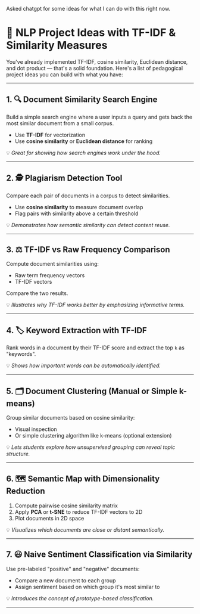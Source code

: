 Asked chatgpt for some ideas for what I can do with this right now. 

# 🧠 NLP Project Ideas with TF-IDF & Similarity Measures

You've already implemented TF-IDF, cosine similarity, Euclidean distance, and dot product — that's a solid foundation. Here's a list of pedagogical project ideas you can build with what you have:

---

## 1. 🔍 Document Similarity Search Engine

Build a simple search engine where a user inputs a query and gets back the most similar document from a small corpus.

- Use **TF-IDF** for vectorization
- Use **cosine similarity** or **Euclidean distance** for ranking

💡 *Great for showing how search engines work under the hood.*

---

## 2. 🕵️ Plagiarism Detection Tool

Compare each pair of documents in a corpus to detect similarities.

- Use **cosine similarity** to measure document overlap
- Flag pairs with similarity above a certain threshold

💡 *Demonstrates how semantic similarity can detect content reuse.*

---

## 3. ⚖️ TF-IDF vs Raw Frequency Comparison

Compute document similarities using:
- Raw term frequency vectors
- TF-IDF vectors

Compare the two results.

💡 *Illustrates why TF-IDF works better by emphasizing informative terms.*

---

## 4. 🏷 Keyword Extraction with TF-IDF

Rank words in a document by their TF-IDF score and extract the top `k` as "keywords".

💡 *Shows how important words can be automatically identified.*

---

## 5. 🗂 Document Clustering (Manual or Simple k-means)

Group similar documents based on cosine similarity:
- Visual inspection
- Or simple clustering algorithm like k-means (optional extension)

💡 *Lets students explore how unsupervised grouping can reveal topic structure.*

---

## 6. 🗺 Semantic Map with Dimensionality Reduction

1. Compute pairwise cosine similarity matrix  
2. Apply **PCA** or **t-SNE** to reduce TF-IDF vectors to 2D  
3. Plot documents in 2D space

💡 *Visualizes which documents are close or distant semantically.*

---

## 7. 😃 Naive Sentiment Classification via Similarity

Use pre-labeled "positive" and "negative" documents:
- Compare a new document to each group
- Assign sentiment based on which group it's most similar to

💡 *Introduces the concept of prototype-based classification.*

---

